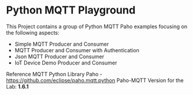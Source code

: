 # Python MQTT Playground

This Project contains a group of Python MQTT Paho examples focusing on the following aspects:

- Simple MQTT Producer and Consumer
- MQTT Producer and Consumer with Authentication
- Json MQTT Producer and Consumer
- IoT Device Demo Producer and Consumer

Reference MQTT Python Library Paho - https://github.com/eclipse/paho.mqtt.python
Paho-MQTT Version for the Lab: **1.6.1**
